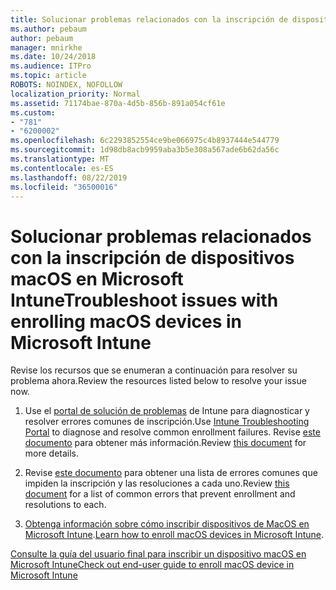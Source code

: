 ```yaml
---
title: Solucionar problemas relacionados con la inscripción de dispositivos macOS en Microsoft Intune
ms.author: pebaum
author: pebaum
manager: mnirkhe
ms.date: 10/24/2018
ms.audience: ITPro
ms.topic: article
ROBOTS: NOINDEX, NOFOLLOW
localization_priority: Normal
ms.assetid: 71174bae-870a-4d5b-856b-891a054cf61e
ms.custom:
- "781"
- "6200002"
ms.openlocfilehash: 6c2293852554ce9be066975c4b8937444e544779
ms.sourcegitcommit: 1d98db8acb9959aba3b5e308a567ade6b62da56c
ms.translationtype: MT
ms.contentlocale: es-ES
ms.lasthandoff: 08/22/2019
ms.locfileid: "36500016"
---
```

# <a name="troubleshoot-issues-with-enrolling-macos-devices-in-microsoft-intune"></a><span data-ttu-id="e37ac-102">Solucionar problemas relacionados con la inscripción de dispositivos macOS en Microsoft Intune</span><span class="sxs-lookup"><span data-stu-id="e37ac-102">Troubleshoot issues with enrolling macOS devices in Microsoft Intune</span></span>

<span data-ttu-id="e37ac-103">Revise los recursos que se enumeran a continuación para resolver su problema ahora.</span><span class="sxs-lookup"><span data-stu-id="e37ac-103">Review the resources listed below to resolve your issue now.</span></span>
  
1. <span data-ttu-id="e37ac-104">Use el [portal de solución de problemas](https://devicemanagement.microsoft.com/#blade/Microsoft_Intune_DeviceSettings/TroubleshootBlade) de Intune para diagnosticar y resolver errores comunes de inscripción.</span><span class="sxs-lookup"><span data-stu-id="e37ac-104">Use [Intune Troubleshooting Portal](https://devicemanagement.microsoft.com/#blade/Microsoft_Intune_DeviceSettings/TroubleshootBlade) to diagnose and resolve common enrollment failures.</span></span> <span data-ttu-id="e37ac-105">Revise [este documento](https://docs.microsoft.com/intune/help-desk-operators) para obtener más información.</span><span class="sxs-lookup"><span data-stu-id="e37ac-105">Review [this document](https://docs.microsoft.com/intune/help-desk-operators) for more details.</span></span>

2. <span data-ttu-id="e37ac-106">Revise [este documento](https://docs.microsoft.com/intune-classic/troubleshoot/troubleshoot-device-enrollment-in-intune) para obtener una lista de errores comunes que impiden la inscripción y las resoluciones a cada uno.</span><span class="sxs-lookup"><span data-stu-id="e37ac-106">Review [this document](https://docs.microsoft.com/intune-classic/troubleshoot/troubleshoot-device-enrollment-in-intune) for a list of common errors that prevent enrollment and resolutions to each.</span></span>

3. <span data-ttu-id="e37ac-107">[Obtenga información sobre cómo inscribir dispositivos de MacOS en Microsoft Intune](https://docs.microsoft.com/intune/macos-enroll).</span><span class="sxs-lookup"><span data-stu-id="e37ac-107">[Learn how to enroll macOS devices in Microsoft Intune](https://docs.microsoft.com/intune/macos-enroll).</span></span>

[<span data-ttu-id="e37ac-108">Consulte la guía del usuario final para inscribir un dispositivo macOS en Microsoft Intune</span><span class="sxs-lookup"><span data-stu-id="e37ac-108">Check out end-user guide to enroll macOS device in Microsoft Intune</span></span>](https://docs.microsoft.com/intune-user-help/enroll-your-device-in-intune-macos-cp)
  